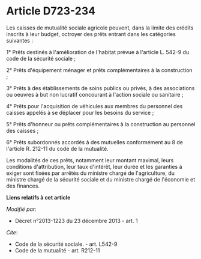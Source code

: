 # Article D723-234

Les caisses de mutualité sociale agricole peuvent, dans la limite des crédits inscrits à leur budget, octroyer des prêts
entrant dans les catégories suivantes : 

1° Prêts destinés à l'amélioration de l'habitat prévue à l'article L. 542-9 du code de la sécurité sociale ; 

2° Prêts d'équipement ménager et prêts complémentaires à la construction ; 

3° Prêts à des établissements de soins publics ou privés, à des associations ou oeuvres à but non lucratif concourant à
l'action sociale ou sanitaire ; 

4° Prêts pour l'acquisition de véhicules aux membres du personnel des caisses appelés à se déplacer pour les besoins du
service ; 

5° Prêts d'honneur ou prêts complémentaires à la construction au personnel des caisses ; 

6° Prêts subordonnés accordés à des mutuelles conformément au 8 de l'article R. 212-11 du code de la mutualité. 

Les modalités de ces prêts, notamment leur montant maximal, leurs conditions d'attribution, leur taux d'intérêt, leur durée
et les garanties à exiger sont fixées par arrêtés du ministre chargé de l'agriculture, du ministre chargé de la sécurité
sociale et du ministre chargé de l'économie et des finances.

**Liens relatifs à cet article**

_Modifié par_:

  - Décret n°2013-1223 du 23 décembre 2013 - art. 1

_Cite_:

  - Code de la sécurité sociale. - art. L542-9
  - Code de la mutualité - art. R212-11

